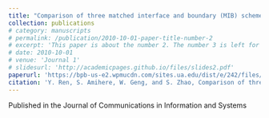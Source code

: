 ```yaml
---
title: "Comparison of three matched interface and boundary (MIB) schemes for solving the nonlinear Poisson-Boltzmann equation"
collection: publications
# category: manuscripts
# permalink: /publication/2010-10-01-paper-title-number-2
# excerpt: 'This paper is about the number 2. The number 3 is left for future work.'
# date: 2010-10-01
# venue: 'Journal 1'
# slidesurl: 'http://academicpages.github.io/files/slides2.pdf'
paperurl: 'https://bpb-us-e2.wpmucdn.com/sites.ua.edu/dist/e/242/files/2025/01/cis24a.pdf'
citation: 'Y. Ren, S. Amihere, W. Geng, and S. Zhao, Comparison of three matched interface and boundary (MIB) schemes for solving the nonlinear Poisson-Boltzmann equation, Communications in Information and Systems, 24, 231-251, (2024).'
---
```


Published in the Journal of Communications in Information and Systems